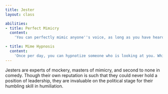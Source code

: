```yaml
---
title: Jester
layout: class

abilities:
- title: Perfect Mimicry
  content:
    'You can perfectly mimic anyone''s voice, as long as you have heard them speak for at least 1 minute.'

- title: Mime Hypnosis
  content:
    'Once per day, you can hypnotize someone who is looking at you. While hypnotized, they mimic your actions to the best of their ability. If they would do something dangerous, if you speak or break eye contact, or after a minute passes, the hypnosis ends. They don''t remember the time they spent hypnotized.'
---
```


Jesters are experts of mockery, masters of mimicry, and second to none in comedy. Though their own reputation is such that they could never hold a position of leadership, they are invaluable on the political stage for their humbling skill in humiliation.
